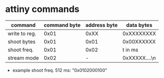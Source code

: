 # attiny commands
| command	| command byte	| address byte	| data bytes	|
| -------------	| -------------	| ------------- | ------------- |
| write to reg. | 0x01		| 0xXX		| 0xXXXXXXXX	|
| shoot bytes	| 0x01		| 0x01		| 0x00XXXXXX	|
| shoot freq.	| 0x01		| 0x02		| t in ms	|
| stream mode	| 0x02		| -		| 0xXXXXX....\n	|

* example shoot freq. 512 ms: "0x0102000100"
